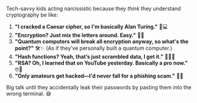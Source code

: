 Tech-savvy kids acting narcissistic because they *think* they understand cryptography be like:

1. **"I cracked a Caesar cipher, so I'm basically Alan Turing."** 🧠💻  
2. **"Encryption? Just mix the letters around. Easy."** 🔐🙄  
3. **"Quantum computers will break all encryption anyway, so what's the point?"** 🛠️✨ (As if they’ve personally built a quantum computer.)  
4. **"Hash functions? Yeah, that’s just scrambled data, I get it."** 🤷‍♂️💾  
5. **"RSA? Oh, I learned that on YouTube yesterday. Basically a pro now."** 🤓🎥  
6. **"Only amateurs get hacked—I'd never fall for a phishing scam."** 🦈📩  

Big talk until they accidentally leak their passwords by pasting them into the wrong terminal. 😅
